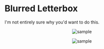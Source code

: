 Blurred Letterbox
=================

I'm not entirely sure why you'd want to do this.


<p align="center">
    <img src="https://github.com/voussoir/else/blob/master/.GitImages/desert_goats.png?raw=true" alt="sample"/>
</p>
<p align="center">
    <img src="https://github.com/voussoir/else/blob/master/.GitImages/desert_goats_blur.png?raw=true" alt="sample"/>
</p>

